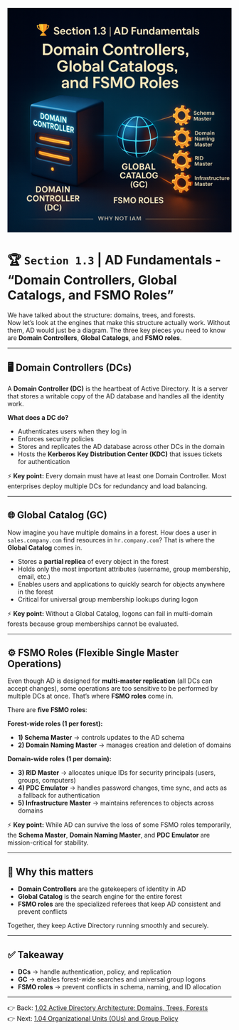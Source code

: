 ![Cover](../assets/AD_Section_1.3.png)

# 🏆 `Section 1.3` | AD Fundamentals - **“Domain Controllers, Global Catalogs, and FSMO Roles”**

We have talked about the structure: domains, trees, and forests.  
Now let’s look at the engines that make this structure actually work. Without them, AD would just be a diagram.  The three key pieces you need to know are **Domain Controllers**, **Global Catalogs**, and **FSMO roles**.

---

## 🖥️ Domain Controllers (DCs)
A **Domain Controller (DC)** is the heartbeat of Active Directory.  It is a server that stores a writable copy of the AD database and handles all the identity work.

**What does a DC do?**
- Authenticates users when they log in  
- Enforces security policies  
- Stores and replicates the AD database across other DCs in the domain  
- Hosts the **Kerberos Key Distribution Center (KDC)** that issues tickets for authentication  

⚡ **Key point:** Every domain must have at least one Domain Controller. Most enterprises deploy multiple DCs for redundancy and load balancing.

---

## 🌐 Global Catalog (GC)
Now imagine you have multiple domains in a forest. How does a user in `sales.company.com` find resources in `hr.company.com`?  That is where the **Global Catalog** comes in.

- Stores a **partial replica** of every object in the forest  
- Holds only the most important attributes (username, group membership, email, etc.)  
- Enables users and applications to quickly search for objects anywhere in the forest  
- Critical for universal group membership lookups during logon  

⚡ **Key point:** Without a Global Catalog, logons can fail in multi-domain forests because group memberships cannot be evaluated.

---

## ⚙️ FSMO Roles (Flexible Single Master Operations)
Even though AD is designed for **multi-master replication** (all DCs can accept changes), some operations are too sensitive to be performed by multiple DCs at once. That’s where **FSMO roles** come in.

There are **five FSMO roles**:

**Forest-wide roles (1 per forest):**
- **1) Schema Master** → controls updates to the AD schema  
- **2) Domain Naming Master** → manages creation and deletion of domains  

**Domain-wide roles (1 per domain):**
- **3) RID Master** → allocates unique IDs for security principals (users, groups, computers)  
- **4) PDC Emulator** → handles password changes, time sync, and acts as a fallback for authentication  
- **5) Infrastructure Master** → maintains references to objects across domains  

⚡ **Key point:** While AD can survive the loss of some FSMO roles temporarily, the **Schema Master**, **Domain Naming Master**, and **PDC Emulator** are mission-critical for stability.

---

## 🔑 Why this matters
- **Domain Controllers** are the gatekeepers of identity in AD  
- **Global Catalog** is the search engine for the entire forest  
- **FSMO roles** are the specialized referees that keep AD consistent and prevent conflicts  

Together, they keep Active Directory running smoothly and securely.

---

## ✅ Takeaway
- **DCs** → handle authentication, policy, and replication  
- **GC** → enables forest-wide searches and universal group logons  
- **FSMO roles** → prevent conflicts in schema, naming, and ID allocation  

---

👉 Back: [1.02 Active Directory Architecture: Domains, Trees, Forests](./1.02-ad-architecture.md)  
👉 Next: [1.04 Organizational Units (OUs) and Group Policy](./1.04-ous-gpos.md)

